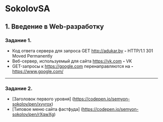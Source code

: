 ﻿﻿﻿﻿﻿﻿﻿﻿﻿﻿﻿﻿﻿﻿﻿﻿﻿﻿﻿# SokolovSA## 1. Введение в Web-разработку### Задание 1.* Код ответа сервера для запроса GET http://adukar.by **-** HTTP/1.1 301 Moved Permanently * Веб-сервер, используемый для сайта https://vk.com **-** VK  * GET-запросы к https://google.com перенаправляются на **-** https://www.google.com/  ***### Задание 2.* [Заголовок первого уровня] (https://codepen.io/semyon-sokolov/pen/xvyrox)* [Типовое меню сайта фастфуда] (https://codepen.io/semyon-sokolov/pen/rXqwXg)